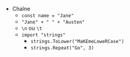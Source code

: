 - Chaîne
    - `const name = "Jane"`
    - `"Jane" + " " + "Austen"`
    - `\n` ou `\t`
    - `import "strings"`
        - `strings.ToLower("MaKEmeLoweRCase")`
        - `strings.Repeat("Go", 3)`
